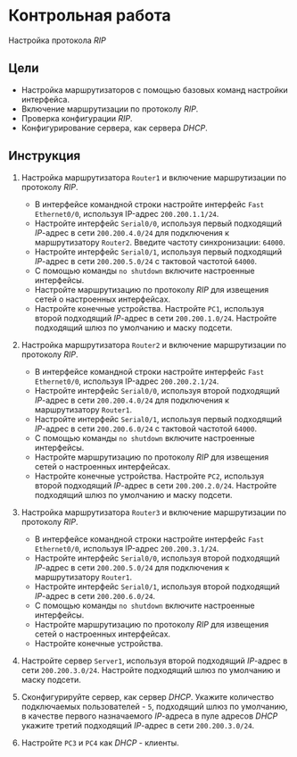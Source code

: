 # Контрольная работа

Настройка протокола _RIP_

## Цели

- Настройка маршрутизаторов с помощью базовых команд настройки интерфейса.
- Включение маршрутизации по протоколу _RIP_.
- Проверка конфигурации _RIP_.
- Конфигурирование сервера, как сервера _DHCP_.

## Инструкция

1. Настройка маршрутизатора `Router1` и включение маршрутизации по протоколу
   _RIP_.
   - В интерфейсе командной строки настройте интерфейс `Fast Ethernet0/0`,
     используя IP-адрес `200.200.1.1/24`.
   - Настройте интерфейс `Serial0/0`, используя первый подходящий _IP_-адрес в
     сети `200.200.4.0/24` для подключения к маршрутизатору `Router2`. Введите
     частоту синхронизации: `64000`.
   - Настройте интерфейс `Serial0/1`, используя первый подходящий _IP_-адрес в
     сети `200.200.5.0/24` с тактовой частотой `64000`.
   - С помощью команды `no shutdown` включите настроенные интерфейсы.
   - Настройте маршрутизацию по протоколу _RIP_ для извещения сетей о
     настроенных интерфейсах.
   - Настройте конечные устройства. Настройте `PC1`, используя второй подходящий
     _IP_-адрес в сети `200.200.1.0/24`. Настройте подходящий шлюз по умолчанию
     и маску подсети.
2. Настройка маршрутизатора `Router2` и включение маршрутизации по протоколу
   _RIP_.

   - В интерфейсе командной строки настройте интерфейс `Fast Ethernet0/0`,
     используя IP-адрес `200.200.2.1/24`.
   - Настройте интерфейс `Serial0/0`, используя второй подходящий _IP_-адрес в
     сети `200.200.4.0/24` для подключения к маршрутизатору `Router1`.
   - Настройте интерфейс `Serial0/1`, используя первый подходящий _IP_-адрес в
     сети `200.200.6.0/24` с тактовой частотой `64000`.
   - С помощью команды `no shutdown` включите настроенные интерфейсы.
   - Настройте маршрутизацию по протоколу _RIP_ для извещения сетей о
     настроенных интерфейсах.
   - Настройте конечные устройства. Настройте `PC2`, используя второй подходящий
     _IP_-адрес в сети `200.200.2.0/24`. Настройте подходящий шлюз по умолчанию
     и маску подсети.

3. Настройка маршрутизатора `Router3` и включение маршрутизации по протоколу
   _RIP_.

   - В интерфейсе командной строки настройте интерфейс `Fast Ethernet0/0`,
     используя IP-адрес `200.200.3.1/24`.
   - Настройте интерфейс `Serial0/0`, используя второй подходящий _IP_-адрес в
     сети `200.200.5.0/24` для подключения к маршрутизатору `Router1`.
   - Настройте интерфейс `Serial0/1`, используя второй подходящий _IP_-адрес в
     сети `200.200.6.0/24`.
   - С помощью команды `no shutdown` включите настроенные интерфейсы.
   - Настройте маршрутизацию по протоколу _RIP_ для извещения сетей о
     настроенных интерфейсах.
   - Настройте конечные устройства.

4. Настройте сервер `Server1`, используя второй подходящий _IP_-адрес в сети
   `200.200.3.0/24`. Настройте подходящий шлюз по умолчанию и маску подсети.
5. Сконфигурируйте сервер, как сервер _DHCP_. Укажите количество подключаемых
   пользователей - `5`, подходящий шлюз по умолчанию, в качестве первого
   назначаемого _IP_-адреса в пуле адресов _DHCP_ укажите третий подходящий
   _IP_-адрес в сети `200.200.3.0/24`.
6. Настройте `PC3` и `PC4` как _DHCP_ - клиенты.
